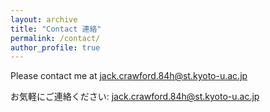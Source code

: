 ```yaml
---
layout: archive
title: "Contact 連絡"
permalink: /contact/
author_profile: true
---
```


Please contact me at <a href="mailto:jack.crawford.84h@st.kyoto-u.ac.jp">jack.crawford.84h@st.kyoto-u.ac.jp</a>

お気軽にご連絡ください: <a href="mailto:jack.crawford.84h@st.kyoto-u.ac.jp">jack.crawford.84h@st.kyoto-u.ac.jp</a>

